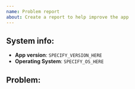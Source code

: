 ```yaml
---
name: Problem report
about: Create a report to help improve the app
---
```

<!-- 
STEP 1: make sure the issue title looks like this: [Problem report] YOUR_TITLE
STEP 2: specify required info in the "Issue details" below
STEP 3: describe the problem below
-->

## System info:
- **App version**: `SPECIFY_VERSION_HERE` <!-- for example: 1.0.0 -->
- **Operating System**: `SPECIFY_OS_HERE` <!-- for example: x64 | Windows 10 -->

## Problem: